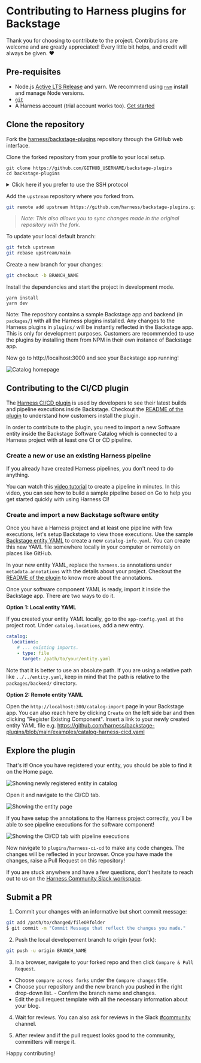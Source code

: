 # Contributing to Harness plugins for Backstage

Thank you for choosing to contribute to the project. Contributions are welcome and are greatly appreciated! Every little bit helps, and credit will always be given. ❤️

## Pre-requisites

- Node.js [Active LTS Release](https://nodejs.org/en/blog/release/) and yarn. We recommend using [`nvm`](https://github.com/nvm-sh/nvm) install and manage Node versions.
- [`git`](https://github.com/git-guides/install-git)
- A Harness account (trial account works too). [Get started](https://app.harness.io/auth/#/signup)

## Clone the repository

Fork the [harness/backstage-plugins](https://github.com/harness/backstage-plugins) repository through the GitHub web interface.

Clone the forked repository from your profile to your local setup.

```
git clone https://github.com/GITHUB_USERNAME/backstage-plugins
cd backstage-plugins
```

<details><summary>Click here if you prefer to use the SSH protocol</summary>

```bash
git clone git@github.com:GITHUB_USERNAME/backstage-plugins
cd backstage-plugins
```
</details>

Add the `upstream` repository where you forked from.

```bash
git remote add upstream https://github.com/harness/backstage-plugins.git
```
> _Note: This also allows you to sync changes made in the original repository with the fork._

To update your local default branch:

```bash
git fetch upstream
git rebase upstream/main
```

Create a new branch for your changes:

```bash
git checkout -b BRANCH_NAME
```

Install the dependencies and start the project in development mode.

```
yarn install
yarn dev
```

Note: The repository contains a sample Backstage app and backend (in `packages/`) with all the Harness plugins installed. Any changes to the Harness plugins in `plugins/` will be instantly reflected in the Backstage app. This is only for development purposes. Customers are recommended to use the plugins by installing them from NPM in their own instance of Backstage app.

Now go to http://localhost:3000 and see your Backstage app running!

![Catalog homepage](./assets/backstage-catalog-home.png)

## Contributing to the CI/CD plugin

The [Harness CI/CD plugin](../plugins/harness-ci-cd/) is used by developers to see their latest builds and pipeline executions inside Backstage. Checkout the [README of the plugin](../plugins/harness-ci-cd/README.md) to understand how customers install the plugin.

In order to contribute to the plugin, you need to import a new Software entity inside the Backstage Software Catalog which is connected to a Harness project with at least one CI or CD pipeline.

<!-- TODO: Maybe a simpler Harness tutorial without K8S and delegates. -->

### Create a new or use an existing Harness pipeline

If you already have created Harness pipelines, you don't need to do anything.

You can watch this [video tutorial](https://www.youtube.com/watch?v=RTbgEVgljg4) to create a pipeline in minutes. In this video, you can see how to build a sample pipeline based on Go to help you get started quickly with using Harness CI!

### Create and import a new Backstage software entity

Once you have a Harness project and at least one pipeline with few executions, let's setup Backstage to view those executions. Use the sample [Backstage entity YAML](../examples/catalog-harness-cicd.yaml) to create a new `catalog-info.yaml`. You can create this new YAML file somewhere locally in your computer or remotely on places like GitHub.

In your new entity YAML, replace the `harness.io` annotations under `metadata.annotations` with the details about your project. Checkout the [README of the plugin](../plugins/harness-ci-cd/README.md) to know more about the annotations.

Once your software component YAML is ready, import it inside the Backstage app. There are two ways to do it.

**Option 1: Local entity YAML**

If you created your entity YAML locally, go to the `app-config.yaml` at the project root. Under `catalog.locations`, add a new entry.

```yaml
catalog:
  locations:
    # ... existing imports.
    - type: file
      target: /path/to/your/entity.yaml
```

Note that it is better to use an absolute path. If you are using a relative path like `../../entity.yaml`, keep in mind that the path is relative to the `packages/backend/` directory.

**Option 2: Remote entity YAML**

Open the `http://localhost:300/catalog-import` page in your Backstage app. You can also reach here by clicking `Create` on the left side bar and then clicking "Register Existing Component". Insert a link to your newly created entity YAML file e.g. https://github.com/harness/backstage-plugins/blob/main/examples/catalog-harness-cicd.yaml

## Explore the plugin

That's it! Once you have registered your entity, you should be able to find it on the Home page.

![Showing newly registered entity in catalog](./assets/entity-in-catalog.png)

Open it and navigate to the CI/CD tab.

![Showing the entity page](./assets/entity-page.png)

If you have setup the annotations to the Harness project correctly, you'll be able to see pipeline executions for the software component!

![Showing the CI/CD tab with pipeline executions](./assets/ci-cd-tab.png)

Now navigate to `plugins/harness-ci-cd` to make any code changes. The changes will be reflected in your browser. Once you have made the changes, raise a Pull Request on this repository!

If you are stuck anywhere and have a few questions, don't hesitate to reach out to us on the [Harness Community Slack workspace](https://join.slack.com/t/harnesscommunity/shared_invite/zt-1k5lupmly-No89okNhRnhBSWQa1o69_Q).

## Submit a PR

1. Commit your changes with an informative but short commit message:

```bash
git add /path/to/changed/fileORfolder
$ git commit -m "Commit Message that reflect the changes you made."
```

2. Push the local developement branch to origin (your fork):
```bash
git push -u origin BRANCH_NAME
```

3. In a browser, navigate to your forked repo and then click `Compare & Pull Request`. 
- Choose `compare across forks` under the `Compare changes` title. 
- Choose your repository and the new branch you pushed in the right drop-down list. - Confirm the branch name and changes.
- Edit the pull request template with all the necessary information about your blog.

4. Wait for reviews. You can also ask for reviews in the Slack [#community](https://harnesscommunity.slack.com/archives/C044SFFSXJB) channel.

5. After review and if the pull request looks good to the community, committers will merge it.

Happy contributing!
